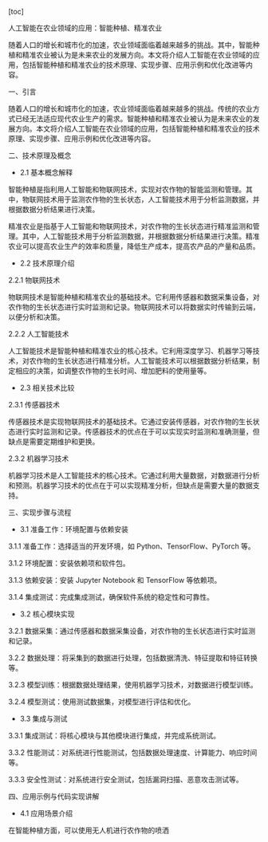 
[toc]                    
                
                
人工智能在农业领域的应用：智能种植、精准农业

随着人口的增长和城市化的加速，农业领域面临着越来越多的挑战。其中，智能种植和精准农业被认为是未来农业的发展方向。本文将介绍人工智能在农业领域的应用，包括智能种植和精准农业的技术原理、实现步骤、应用示例和优化改进等内容。

一、引言

随着人口的增长和城市化的加速，农业领域面临着越来越多的挑战。传统的农业方式已经无法适应现代农业生产的需求。智能种植和精准农业被认为是未来农业的发展方向。本文将介绍人工智能在农业领域的应用，包括智能种植和精准农业的技术原理、实现步骤、应用示例和优化改进等内容。

二、技术原理及概念

- 2.1 基本概念解释

智能种植是指利用人工智能和物联网技术，实现对农作物的智能监测和管理。其中，物联网技术用于监测农作物的生长状态，人工智能技术用于分析监测数据，并根据数据分析结果进行决策。

精准农业是指基于人工智能和物联网技术，对农作物的生长状态进行精准监测和管理。其中，人工智能技术用于分析监测数据，并根据数据分析结果进行决策。精准农业可以提高农业生产的效率和质量，降低生产成本，提高农产品的产量和品质。

- 2.2 技术原理介绍

2.2.1 物联网技术

物联网技术是智能种植和精准农业的基础技术。它利用传感器和数据采集设备，对农作物的生长状态进行实时监测和记录。物联网技术可以将数据实时传输到云端，以便分析和决策。

2.2.2 人工智能技术

人工智能技术是智能种植和精准农业的核心技术。它利用深度学习、机器学习等技术，对农作物的生长状态进行精准分析。人工智能技术可以根据数据分析结果，制定相应的决策，如调整农作物的生长时间、增加肥料的使用量等。

- 2.3 相关技术比较

2.3.1 传感器技术

传感器技术是实现物联网技术的基础技术。它通过安装传感器，对农作物的生长状态进行实时监测和记录。传感器技术的优点在于可以实现实时监测和准确测量，但缺点是需要定期维护和更换。

2.3.2 机器学习技术

机器学习技术是人工智能技术的核心技术。它通过利用大量数据，对数据进行分析和预测。机器学习技术的优点在于可以实现精准分析，但缺点是需要大量的数据支持。

三、实现步骤与流程

- 3.1 准备工作：环境配置与依赖安装

3.1.1 准备工作：选择适当的开发环境，如 Python、TensorFlow、PyTorch 等。

3.1.2 环境配置：安装依赖项和软件包。

3.1.3 依赖安装：安装 Jupyter Notebook 和 TensorFlow 等依赖项。

3.1.4 集成测试：完成集成测试，确保软件系统的稳定性和可靠性。

- 3.2 核心模块实现

3.2.1 数据采集：通过传感器和数据采集设备，对农作物的生长状态进行实时监测和记录。

3.2.2 数据处理：将采集到的数据进行处理，包括数据清洗、特征提取和特征转换等。

3.2.3 模型训练：根据数据处理结果，使用机器学习技术，对数据进行模型训练。

3.2.4 模型测试：使用测试数据集，对模型进行评估和优化。

- 3.3 集成与测试

3.3.1 集成测试：将核心模块与其他模块进行集成，并完成系统测试。

3.3.2 性能测试：对系统进行性能测试，包括数据处理速度、计算能力、响应时间等。

3.3.3 安全性测试：对系统进行安全测试，包括漏洞扫描、恶意攻击测试等。

四、应用示例与代码实现讲解

- 4.1 应用场景介绍

在智能种植方面，可以使用无人机进行农作物的喷洒

